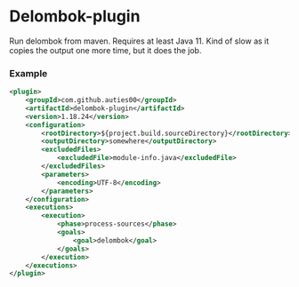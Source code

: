 # Delombok-plugin
Run delombok from maven. 
Requires at least Java 11.
Kind of slow as it copies the output one more time, but it does the job.

### Example
```xml
<plugin>
    <groupId>com.github.auties00</groupId>
    <artifactId>delombok-plugin</artifactId>
    <version>1.18.24</version>
    <configuration>
        <rootDirectory>${project.build.sourceDirectory}</rootDirectory>
        <outputDirectory>somewhere</outputDirectory>
        <excludedFiles>
            <excludedFile>module-info.java</excludedFile>
        </excludedFiles>
        <parameters>
            <encoding>UTF-8</encoding>
        </parameters>
    </configuration>
    <executions>
        <execution>
            <phase>process-sources</phase>
            <goals>
                <goal>delombok</goal>
            </goals>
        </execution>
    </executions>
</plugin>
```